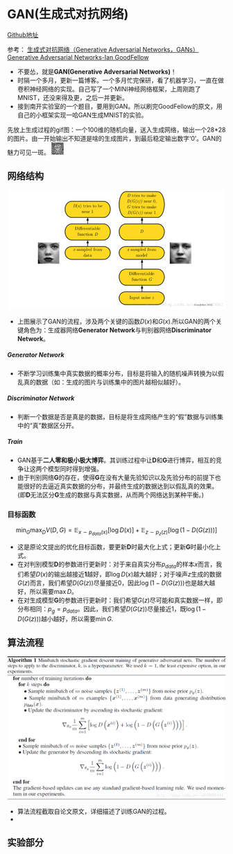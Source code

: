 
# GAN(生成式对抗网络)

[Github地址](http://)

参考：
[生成式对抗网络（Generative Adversarial Networks，GANs）](https://blog.csdn.net/u010089444/article/details/78946039)
[Generative Adversarial Networks-Ian GoodFellow](http://papers.nips.cc/paper/5423-generative-adversarial-nets
)

- 不要怂，就是**GAN(Generative Adversarial Networks)**！
- 时隔一个多月，更新一篇博客。一个多月忙完保研，看了机器学习，一直在做卷积神经网络的实现。自己写了一个MINI神经网络框架，上周刚跑了MNIST，还没来得及更，之后一并更新。
- 接到南开实验室的一个题目，要用到GAN。所以刷完GoodFellow的原文，用自己的小框架实现一哈GAN生成MNIST的实验。

先放上生成过程的gif图：一个100维的随机向量，送入生成网络，输出一个28*28的图片。由一开始输出不知道是啥的生成图片，到最后稳定输出数字‘0’。GAN的魅力可见一斑。
![gif](output.gif)

## 网络结构

![png](model.png)

- 上图展示了GAN的流程，涉及两个关键的函数$D(x)$和$G(x)$.所以GAN的两个关键角色为：生成器网络**Generator Network**与判别器网络**Discriminator Network**。

##### Generator Network

- 不断学习训练集中真实数据的概率分布，目标是将输入的随机噪声转换为以假乱真的数据（如：生成的图片与训练集中的图片越相似越好）。

##### Discriminator Network

- 判断一个数据是否是真是的数据，目标是将生成网络产生的“假”数据与训练集中的“真”数据区分开。

##### Train

- GAN基于**二人零和极小极大博弈**。其训练过程中让**D**和**G**进行博弈，相互的竞争让这两个模型同时得到增强。
- 由于判别网络**G**的存在，使得**G**在没有大量先验知识以及先验分布的前提下也能很好的去逼近真实数据的分布，并最终生成的数据达到以假乱真的效果。(即**D**无法区分**G**生成的数据与真实数据，从而两个网络达到某种平衡。)

### 目标函数

$$
\min_G \max_D V(D,G) = \mathbb{E}_{x \sim p_{data}(x)}[\log D(x)] + \mathbb{E}_{z \sim p_z(z)}[\log (1 - D(G(z)))]
$$

- 这是原论文提出的优化目标函数，要更新**D**时最大化上式；更新**G**时最小化上式。
- 在对判别模型**D**的参数进行更新时：对于来自真实分布$p_{data}$的样本$x$而言，我们希望$D(x)$的输出越接近**1**越好，即$\log D(x)$越大越好；对于噪声$z$生成的数据$G(z)$而言，我们希望$D(G(z))$尽量接近0，因此$\log (1-D(G(z)))$也是越大越好，所以需要$\max D$。
- 在对生成模型**G**的参数进行更新时：我们希望$G(z)$尽可能和真实数据一样，即分布相同：$p_g = p_{data}$。因此，我们希望$D(G(z))$尽量接近1，既$\log (1-D(G(z)))$越小越好，所以需要$\min G$.

## 算法流程

![png](algorithm.png)

- 算法流程截取自论文原文，详细描述了训练GAN的过程。
- 

## 实验部分